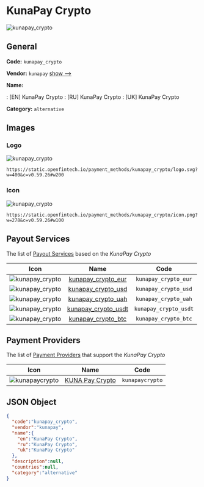 
# KunaPay Crypto 
![kunapay_crypto](https://static.openfintech.io/payment_methods/kunapay_crypto/logo.svg?w=400&c=v0.59.26#w200)  

## General 
**Code:** `kunapay_crypto` 
 
**Vendor:** `kunapay` [show -->](/vendors/kunapay/) 
 
**Name:** 
 
:	[EN] KunaPay Crypto 
:	[RU] KunaPay Crypto 
:	[UK] KunaPay Crypto 
 
**Category:** `alternative` 
 

## Images 

### Logo 
![kunapay_crypto](https://static.openfintech.io/payment_methods/kunapay_crypto/logo.svg?w=400&c=v0.59.26#w200)  

```
https://static.openfintech.io/payment_methods/kunapay_crypto/logo.svg?w=400&c=v0.59.26#w200
```  

### Icon 
![kunapay_crypto](https://static.openfintech.io/payment_methods/kunapay_crypto/icon.png?w=278&c=v0.59.26#w100)  

```
https://static.openfintech.io/payment_methods/kunapay_crypto/icon.png?w=278&c=v0.59.26#w100
```  

## Payout Services 
 
The list of [Payout Services](/payout-services/) based on the _KunaPay Crypto_ 

|Icon|Name|Code| 
|:---:|:---:|:---:| 
|![kunapay_crypto](https://static.openfintech.io/payout_methods/kunapay_crypto/icon.png?w=278&c=v0.59.26#w40) |[kunapay_crypto_eur](/payout-services/kunapay_crypto_eur/)|`kunapay_crypto_eur`| 
|![kunapay_crypto](https://static.openfintech.io/payout_methods/kunapay_crypto/icon.png?w=278&c=v0.59.26#w40) |[kunapay_crypto_usd](/payout-services/kunapay_crypto_usd/)|`kunapay_crypto_usd`| 
|![kunapay_crypto](https://static.openfintech.io/payout_methods/kunapay_crypto/icon.png?w=278&c=v0.59.26#w40) |[kunapay_crypto_uah](/payout-services/kunapay_crypto_uah/)|`kunapay_crypto_uah`| 
|![kunapay_crypto](https://static.openfintech.io/payout_methods/kunapay_crypto/icon.png?w=278&c=v0.59.26#w40) |[kunapay_crypto_usdt](/payout-services/kunapay_crypto_usdt/)|`kunapay_crypto_usdt`| 
|![kunapay_crypto](https://static.openfintech.io/payout_methods/kunapay_crypto/icon.png?w=278&c=v0.59.26#w40) |[kunapay_crypto_btc](/payout-services/kunapay_crypto_btc/)|`kunapay_crypto_btc`| 
 

## Payment Providers 
 
The list of [Payment Providers](/payment-providers/) that support the _KunaPay Crypto_ 

|Icon|Name|Code| 
|:---:|:---:|:---:| 
|![kunapaycrypto](https://static.openfintech.io/payment_providers/kunapaycrypto/icon.png?w=278&c=v0.59.26#w100) |[KUNA Pay Crypto](/payment-providers/kunapaycrypto/)|`kunapaycrypto`| 
 

## JSON Object 

```json
{
  "code":"kunapay_crypto",
  "vendor":"kunapay",
  "name":{
    "en":"KunaPay Crypto",
    "ru":"KunaPay Crypto",
    "uk":"KunaPay Crypto"
  },
  "description":null,
  "countries":null,
  "category":"alternative"
}
```  
